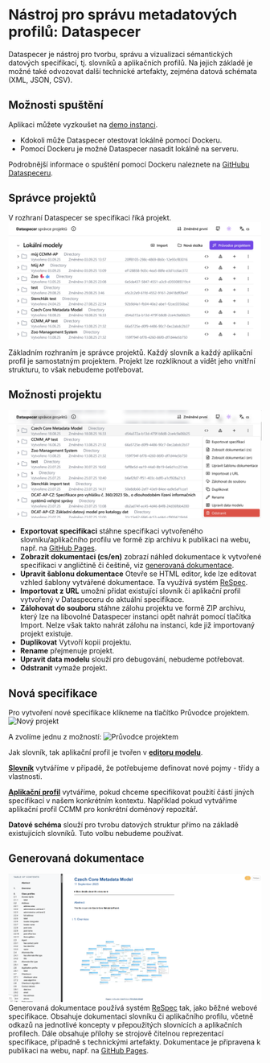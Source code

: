 # Nástroj pro správu metadatových profilů: Dataspecer
Dataspecer je nástroj pro tvorbu, správu a vizualizaci sémantických datových specifikací, tj. slovníků a aplikačních profilů.
Na jejich základě je možné také odvozovat další technické artefakty, zejména datová schémata (XML, JSON, CSV).

## Možnosti spuštění

Aplikaci můžete vyzkoušet na [demo instanci](https://demo.dataspecer.com/).

- Kdokoli může Dataspecer otestovat lokálně pomocí Dockeru.
- Pomocí Dockeru je možné Dataspecer nasadit lokálně na serveru.

Podrobnější informace o spuštění pomocí Dockeru naleznete na
[GitHubu Dataspeceru](https://github.com/dataspecer/dataspecer?tab=readme-ov-file#docker-container).

## Správce projektů
V rozhraní Dataspecer se specifikaci říká projekt.
![Správce projektů](../assets/images/manager.webp)

Základním rozhraním je správce projektů.
Každý slovník a každý aplikační profil je samostatným projektem.
Projekt lze rozkliknout a vidět jeho vnitřní strukturu, to však nebudeme potřebovat.

## Možnosti projektu

![Možnosti projektu](../assets/images/další_možnosti.webp)

- **Exportovat specifikaci** stáhne specifikaci vytvořeného slovníku/aplikačního profilu ve formě zip archivu k publikaci na webu, např. na [GitHub Pages](https://pages.github.com).
- **Zobrazit dokumentaci (cs/en)** zobrazí náhled dokumentace k vytvořené specifikaci v angličtině či češtině, viz [generovaná dokumentace](#generovana-dokumentace).
- **Upravit šablonu dokumentace** Otevře se HTML editor, kde lze editovat vzhled šablony vytvářené dokumentace. Ta využívá systém [ReSpec](https://respec.org/docs/).
- **Importovat z URL** umožní přidat existující slovník či aplikační profil vytvořený v Dataspeceru do aktuální specifikace.
- **Zálohovat do souboru** stáhne zálohu projektu ve formě ZIP archivu, který lze na libovolné Dataspecer instanci opět nahrát pomocí tlačítka Import. Nelze však takto nahrát zálohu na instanci, kde již importovaný projekt existuje.
- **Duplikovat** Vytvoří kopii projektu.   
- **Rename** přejmenuje projekt.  
- **Upravit data modelu** slouží pro debugování, nebudeme potřebovat.
- **Odstranit** vymaže projekt.

## Nová specifikace
Pro vytvoření nové specifikace klikneme na tlačítko Průvodce projektem.
![Nový projekt](../assets/images/nový_projekt.webp)

A zvolíme jednu z možností:
![Průvodce projektem](../assets/images/průvodce_projektem.webp)

Jak slovník, tak aplikační profil je tvořen v [**editoru modelu**](editor-modelu.md).

[**Slovník**](slovníky.md) vytváříme v případě, že potřebujeme definovat nové pojmy - třídy a vlastnosti.

[**Aplikační profil**](aplikační-profily.md) vytváříme, pokud chceme specifikovat použití částí jiných specifikací v našem konkrétním kontextu. Například pokud vytváříme aplikační profil CCMM pro konkrétní doménový repozitář.

**Datové schéma** slouží pro tvrobu datových struktur přímo na základě existujících slovníků. Tuto volbu nebudeme používat.

## Generovaná dokumentace
![Dokumentace](../assets/images/dokumentace.webp)
Generovaná dokumentace používá systém [ReSpec](https://respec.org/docs/) tak, jako běžné webové specifikace.
Obsahuje dokumentaci slovníku či aplikačního profilu, včetně odkazů na jednotlivé koncepty v přepoužitých slovnících a aplikačních profilech.
Dále obsahuje přílohy se strojově čitelnou reprezentací specifikace, případně s technickými artefakty.
Dokumentace je připravena k publikaci na webu, např. na [GitHub Pages](https://pages.github.com).
